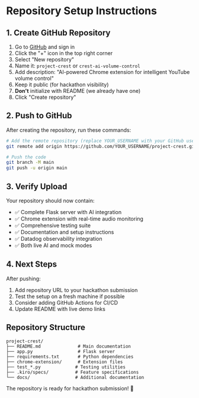 # Repository Setup Instructions

## 1. Create GitHub Repository

1. Go to [GitHub](https://github.com) and sign in
2. Click the "+" icon in the top right corner
3. Select "New repository"
4. Name it: `project-crest` or `crest-ai-volume-control`
5. Add description: "AI-powered Chrome extension for intelligent YouTube volume control"
6. Keep it public (for hackathon visibility)
7. **Don't** initialize with README (we already have one)
8. Click "Create repository"

## 2. Push to GitHub

After creating the repository, run these commands:

```bash
# Add the remote repository (replace YOUR_USERNAME with your GitHub username)
git remote add origin https://github.com/YOUR_USERNAME/project-crest.git

# Push the code
git branch -M main
git push -u origin main
```

## 3. Verify Upload

Your repository should now contain:
- ✅ Complete Flask server with AI integration
- ✅ Chrome extension with real-time audio monitoring  
- ✅ Comprehensive testing suite
- ✅ Documentation and setup instructions
- ✅ Datadog observability integration
- ✅ Both live AI and mock modes

## 4. Next Steps

After pushing:
1. Add repository URL to your hackathon submission
2. Test the setup on a fresh machine if possible
3. Consider adding GitHub Actions for CI/CD
4. Update README with live demo links

## Repository Structure

```
project-crest/
├── README.md              # Main documentation
├── app.py                 # Flask server
├── requirements.txt       # Python dependencies
├── chrome-extension/      # Extension files
├── test_*.py             # Testing utilities
├── .kiro/specs/          # Feature specifications
└── docs/                 # Additional documentation
```

The repository is ready for hackathon submission! 🚀
